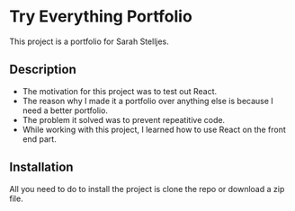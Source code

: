 # Try Everything Portfolio

This project is a portfolio for Sarah Stelljes.

## Description
- The motivation for this project was to test out React. 
- The reason why I made it a portfolio over anything else is because I need a better portfolio. 
- The problem it solved was to prevent repeatitive code. 
- While working with this project, I learned how to use React on the front end part.

## Installation
All you need to do to install the project is clone the repo or download a zip file.
